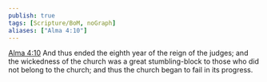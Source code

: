 ```yaml
---
publish: true
tags: [Scripture/BoM, noGraph]
aliases: ["Alma 4:10"]
---
```

[Alma 4:10](https://churchofjesuschrist.org/study/scriptures/bofm/alma/4?lang=eng&id=p10#p10) And thus ended the eighth year of the reign of the judges; and the wickedness of the church was a great stumbling-block to those who did not belong to the church; and thus the church began to fail in its progress.

